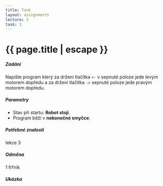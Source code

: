 ```yaml
---
title: Tank
layout: assignments
lecture: 3
task: 1
---
```


# {{ page.title | escape }}

##### Zadání

Napište program který za držení tlačítka `<-` v sepnuté poloze jede levým motorem dopředu a za držení tlačítka `->` sepnuté poloze jede pravým motorem dopředu.

##### Parametry

- Stav při startu: **Robot stojí**.
- Program běží v **nekonečné smyčce**.

##### Potřebné znalosti

lekce 3

##### Odměna

1 frfník

##### Ukázka

<!-- FIXME: Add video -->
<!-- <video width="100%" controls>
  <source src="/video/guides/assignments_2_on_off_blink.mp4" type="video/mp4">
</video> -->